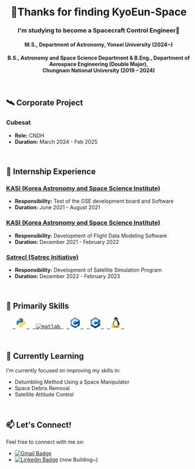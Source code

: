 <h1 align="center">🎉Thanks for finding KyoEun-Space</h1>
<h3 align="center">I'm studying to become a Spacecraft Control Engineer🌠</h3>
<h4 align="center">M.S., Department of Astronomy, Yonsei University (2024~)</h4>
<h4 align="center">
  B.S., Astronomy and Space Science Department & B.Eng., Department of Aerospace Engineering (Double Major), <br>
  Chungnam National University (2019 – 2024)
</h4>
<br>

## 🛰️ Corporate Project

### Cubesat
- **Role:** CNDH
- **Duration:** March 2024 - Feb 2025

<br>

## 💫 Internship Experience

### [KASI (Korea Astronomy and Space Science Institute)](https://www.kasi.re.kr/eng/index)
- **Responsibility:** Test of the GSE development board and Software
- **Duration:** June 2021 - August 2021

 ### [KASI (Korea Astronomy and Space Science Institute)](https://www.kasi.re.kr/eng/index)
- **Responsibility:** Development of Flight Data Modeling Software
- **Duration:** December 2021 - February 2022

 ### [SatrecI (Satrec Initiative)](https://www.satreci.com/)
- **Responsibility:** Development of Satellite Simulation Program
- **Duration:** December 2022 - February 2023

<br>

## 🚀 Primarily Skills
<pre>
  <a href="https://www.python.org" target="_blank" rel="noreferrer"> <img src="https://raw.githubusercontent.com/devicons/devicon/master/icons/python/python-original.svg" alt="python" width="30" height="30"/> </a> <a href="https://www.mathworks.com/" target="_blank" rel="noreferrer"> <img src="https://upload.wikimedia.org/wikipedia/commons/2/21/Matlab_Logo.png" alt="matlab" width="30" height="30"/> </a> <a href="https://www.cprogramming.com/" target="_blank" rel="noreferrer"> <img src="https://raw.githubusercontent.com/devicons/devicon/master/icons/c/c-original.svg" alt="c" width="30" height="30"/> </a> <a href="https://www.w3schools.com/cpp/" target="_blank" rel="noreferrer"> <img src="https://raw.githubusercontent.com/devicons/devicon/master/icons/cplusplus/cplusplus-original.svg" alt="cplusplus" width="30" height="30"/> </a> <a href="https://www.linux.org/" target="_blank" rel="noreferrer"> <img src="https://raw.githubusercontent.com/devicons/devicon/master/icons/linux/linux-original.svg" alt="linux" width="30" height="30"/> </a>
</pre>

<br>

## 🌱 Currently Learning

I'm currently focused on improving my skills in:

- Detumbling Method Using a Space Manipulator
- Space Debris Removal
- Satellite Attitude Control

<br>

## 📫 Let's Connect!

Feel free to connect with me on:
- [![Gmail Badge](https://img.shields.io/badge/Gmail-d14836?style=flat-square&logo=Gmail&logoColor=white&link=mailto:seize365days@gmail.com)](mailto:kkyoeun28@yonsei.ac.kr)
- [![Linkedin Badge](https://img.shields.io/badge/-LinkedIn-blue?style=flat-square&logo=Linkedin&logoColor=white&link=https://www.linkedin.com/in/kyoeun-kim-0ab2ba29b/)](https://www.linkedin.com/in/kyoeun-kim-0ab2ba29b/) (now Building~)

<!--
<br>

## 🍅 Curious about My Research?

I'm recording my study status for my research on my blog:
- [😽 Github Blog](https://fancy-tomato.github.io/) : (now Building~)
- [🤫 Second Github](https://github.com/Fancy-Tomato) : just for Blogging
-->
